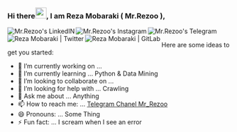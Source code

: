 ### Hi there<img src="https://media.giphy.com/media/hvRJCLFzcasrR4ia7z/giphy.gif" width="25px">, I am Reza Mobaraki ( Mr.Rezoo ),

<a href="https://www.linkedin.com/in/reza-mobaraki/">
  <img align="left" alt="Mr.Rezoo's LinkedIN" src="https://img.shields.io/badge/LinkedIn-0077B5?style=for-the-badge&logo=linkedin&logoColor=white" />
</a>
<a href="https://www.instagram.com/mr.rezoo/">
  <img align="left" alt="Mr.Rezoo's Instagram" src="https://img.shields.io/badge/Instagram-E4405F?style=for-the-badge&logo=instagram&logoColor=white" />
</a>
<a href="https://t.me/MR_Rezoo">
  <img align="left" alt="Mr.Rezoo's Telegram" src="https://img.shields.io/badge/Telegram-2CA5E0?style=for-the-badge&logo=telegram&logoColor=white" />
</a>
<a href="https://twitter.com/Mr_Rezoo">
  <img align="left" alt="Reza Mobaraki | Twitter" src="https://img.shields.io/badge/Twitter-1DA1F2?style=for-the-badge&logo=twitter&logoColor=white" />
</a>
<a href="https://gitlab.com/Mr.Rezoo">
  <img align="left" alt="Reza Mobaraki | GitLab" src="https://img.shields.io/badge/GitLab-330F63?style=for-the-badge&logo=gitlab&logoColor=white" />
</a>




<br />


Here are some ideas to get you started:

- 🔭 I’m currently working on ... 
- 🌱 I’m currently learning ... Python & Data Mining
- 👯 I’m looking to collaborate on ... 
- 🤔 I’m looking for help with ... Crawling
- 💬 Ask me about ... Anything
- 📫 How to reach me: ... [Telegram Chanel Mr_Rezoo](https://t.me/MR_Rezoo)
- 😄 Pronouns: ... Some Thing
- ⚡ Fun fact: ... I scream when I see an error

